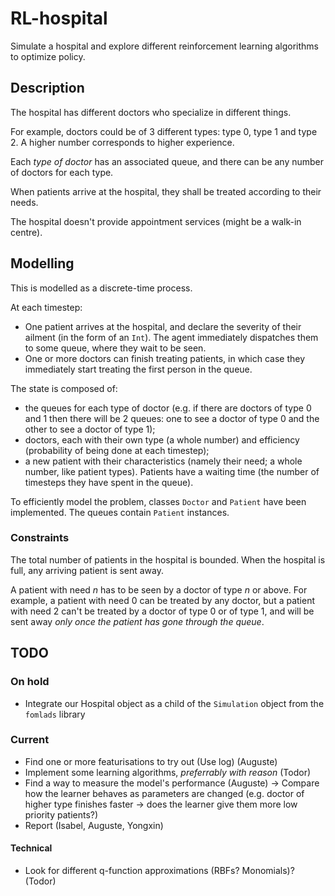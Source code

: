 # RL-hospital

Simulate a hospital and explore different reinforcement learning algorithms to optimize policy.

## Description
The hospital has different doctors who specialize in different things.

For example, doctors could be of 3 different types: type 0, type 1 and type 2.
A higher number corresponds to higher experience.

[Each individual doctor has an associated queue, and there can be any number of doctors for each type.]::
Each *type of doctor* has an associated queue, and there can be any number of doctors for each type.

When patients arrive at the hospital, they shall be treated according to their needs.

The hospital doesn't provide appointment services (might be a walk-in centre).

## Modelling

This is modelled as a discrete-time process.

At each timestep:
- One patient arrives at the hospital, and declare the severity of their ailment (in the form of an `Int`).
The agent immediately dispatches them to some queue, where they wait to be seen.
- One or more doctors can finish treating patients, in which case they immediately start treating the first person in the queue.

The state is composed of:
- the queues for each type of doctor (e.g.
if there are doctors of type 0 and 1 then there will be 2 queues: one to see a doctor of type 0 and the other to see a doctor of type 1);
- doctors, each with their own type (a whole number) and efficiency (probability of being done at each timestep);
- a new patient with their characteristics (namely their need; a whole number, like patient types).
Patients have a waiting time (the number of timesteps they have spent in the queue).

To efficiently model the problem, classes `Doctor` and `Patient` have been implemented.
The queues contain `Patient` instances.

### Constraints
The total number of patients in the hospital is bounded.
When the hospital is full, any arriving patient is sent away.

A patient with need *n* has to be seen by a doctor of type *n* or above.
For example, a patient with need 0 can be treated by any doctor, but a patient with need 2 can't be treated by a doctor of type 0 or of type 1, and will be sent away *only once the patient has gone through the queue*.

## TODO
### On hold
- Integrate our Hospital object as a child of the `Simulation` object from the `fomlads` library
### Current
- Find one or more featurisations to try out (Use log) (Auguste) 
- Implement some learning algorithms, *preferrably with reason* (Todor)
- Find a way to measure the model's performance (Auguste)
 -> Compare how the learner behaves as parameters are changed (e.g. doctor of higher type finishes faster -> does the learner give them more low priority patients?)
- Report (Isabel, Auguste, Yongxin)
#### Technical
- Look for different q-function approximations (RBFs? Monomials)? (Todor)
